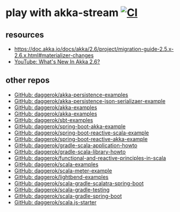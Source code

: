 # play with akka-stream [![ CI ](https://github.com/daggerok/akka-stream-playground/workflows/%20CI/badge.svg)](https://github.com/daggerok/akka-stream-playground/actions?query=workflow%3A%22+CI%22)

<!--

## install idea scala plugin
## create scala sbt project
## generate sbt wrapper
```bash
curl -Ls https://git.io/sbt > ./sbtw && chmod 0755 ./sbtw
```
## test and build
```bash
jenv global 1.8
sdk install java 8.0.242.j9-adpt
sdk use java 8.0.242.j9-adpt
 ./sbtw clean package
```
-->

## resources

* https://doc.akka.io/docs/akka/2.6/project/migration-guide-2.5.x-2.6.x.html#materializer-changes
* [YouTube: What's New In Akka 2.6?](https://www.youtube.com/watch?v=ZWIryjFKcXo)

## other repos

* [GitHub: daggerok/akka-persistence-examples](https://github.com/daggerok/akka-persistence-examples)
* [GitHub: daggerok/akka-persistence-json-serializaer-example](https://github.com/daggerok/akka-persistence-json-serializaer-example)
* [GitHub: daggerok/akka-examples](https://github.com/daggerok/akka-examples)
* [GitHub: daggerok/akka-examples](https://github.com/daggerok/akka-examples)
* [GitHub: daggerok/sbt-examples](https://github.com/daggerok/sbt-examples)
* [GitHub: daggerok/spring-boot-akka-example](https://github.com/daggerok/spring-boot-akka-example)
* [GitHub: daggerok/spring-boot-reactive-scala-example](https://github.com/daggerok/spring-boot-reactive-scala-example)
* [GitHub: daggerok/spring-boot-reactive-akka-example](https://github.com/daggerok/spring-boot-reactive-akka-example)
* [GitHub: daggerok/gradle-scala-application-howto](https://github.com/daggerok/gradle-scala-application-howto)
* [GitHub: daggerok/gradle-scala-library-howto](https://github.com/daggerok/gradle-scala-library-howto)
* [GitHub: daggerok/functional-and-reactive-principles-in-scala](https://github.com/daggerok/functional-and-reactive-principles-in-scala)
* [GitHub: daggerok/scala-examples](https://github.com/daggerok/scala-examples)
* [GitHub: daggerok/scala-meter-example](https://github.com/daggerok/scala-meter-example)
* [GitHub: daggerok/lightbend-examples](https://github.com/daggerok/lightbend-examples)
* [GitHub: daggerok/scala-gradle-scalatra-spring-boot](https://github.com/daggerok/scala-gradle-scalatra-spring-boot)
* [GitHub: daggerok/scala-gradle-testing](https://github.com/daggerok/scala-gradle-testing)
* [GitHub: daggerok/scala-gradle-spring-boot](https://github.com/daggerok/scala-gradle-spring-boot)
* [GitHub: daggerok/scala.js-starter](https://github.com/daggerok/scala.js-starter)

